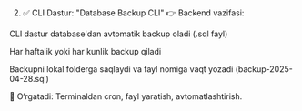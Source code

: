 2. ✅ CLI Dastur: "Database Backup CLI"
👉 Backend vazifasi:

CLI dastur database'dan avtomatik backup oladi (.sql fayl)

Har haftalik yoki har kunlik backup qiladi

Backupni lokal folderga saqlaydi va fayl nomiga vaqt yozadi (backup-2025-04-28.sql)

🔵 O‘rgatadi: Terminaldan cron, fayl yaratish, avtomatlashtirish.